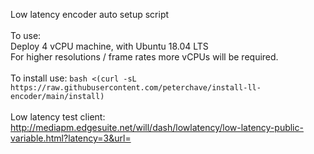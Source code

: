 Low latency encoder auto setup script<br>
<br>
To use:<br>
Deploy 4 vCPU machine, with Ubuntu 18.04 LTS<br>
For higher resolutions / frame rates more vCPUs will be required. <br>
<br>
To install use:
`bash <(curl -sL https://raw.githubusercontent.com/peterchave/install-ll-encoder/main/install)`<br>
<br>
Low latency test client: http://mediapm.edgesuite.net/will/dash/lowlatency/low-latency-public-variable.html?latency=3&url=
